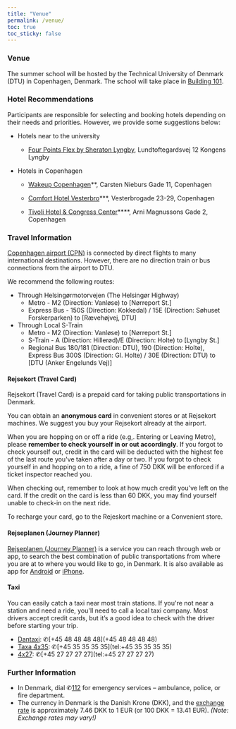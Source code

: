 ```yaml
---
title: "Venue"
permalink: /venue/
toc: true
toc_sticky: false
---
```


### Venue
The summer school will be hosted by the Technical University of Denmark (DTU) in Copenhagen, Denmark. The school will take place in [Building 101](https://www.google.dk/maps/place/DTU+Meeting+Centre/@55.7866853,12.5224613,406m/data=!3m1!1e3!4m6!3m5!1s0x46524e7ce476b3a5:0xa9c9f36d2d7c560d!8m2!3d55.7861077!4d12.5238958!16s%2Fg%2F1wh4dgkn?entry=ttu&g_ep=EgoyMDI1MDQwOC4wIKXMDSoASAFQAw%3D%3D).

### Hotel Recommendations
Participants are responsible for selecting and booking hotels depending on their needs and priorities. However, we provide some suggestions below:

* Hotels near to the university
    *  [Four Points Flex by Sheraton Lyngby](https://www.marriott.com/en-us/hotels/cphlf-four-points-flex-lyngby/overview/), Lundtoftegardsvej 12
Kongens Lyngby 

* Hotels in Copenhagen
    *  [Wakeup Copenhagen](https://www.wakeupcopenhagen.dk/hotellerne/koebenhavn/carsten-niebuhrs-gade#/)**, Carsten Nieburs Gade 11, Copenhagen

    *  [Comfort Hotel Vesterbro](https://www.nordicchoicehotels.dk/hoteller/danmark/kobenhavn/comfort-hotel-vesterbro/)***, Vesterbrogade 23-29, Copenhagen 

    * [Tivoli Hotel & Congress Center](https://www.tivolihotel.dk/)****, Arni Magnussons Gade 2, Copenhagen

### Travel Information
[Copenhagen airport (CPN)](https://www.cph.dk/) is connected by direct flights to many international destinations. However, there are no direction train or bus connections from the airport to DTU.

We recommend the following routes:

* Through Helsingørmotorvejen (The Helsingør Highway)
    * Metro - M2 (Direction: Vanløse) to [Nørreport St.]
    * Express Bus - 150S (Direction: Kokkedal) / 15E (Direction: Søhuset Forskerparken) to [Rævehøjvej, DTU]
* Through Local S-Train
    * Metro - M2 (Direction: Vanløse) to [Nørreport St.]
    * S-Train - A (Direction: Hillerød)/E (Direction: Holte) to [Lyngby St.]
    * Regional Bus 180/181 (Direction: DTU), 190 (Direction: Holte), Express Bus 300S (Direction: Gl. Holte) / 30E (Direction: DTU) to [DTU (Anker Engelunds Vej)]

#### Rejsekort (Travel Card) 
Rejsekort (Travel Card) is a prepaid card for taking public transportations in Denmark.

You can obtain an **anonymous card** in convenient stores or at Rejsekort machines. We suggest you buy your Rejsekort already at the airport.

When you are hopping on or off a ride (e.g,. Entering or Leaving Metro), please **remember to check yourself in or out accordingly**.
If you forgot to check yourself out, credit in the card will be deducted with the highest fee of the last route you've taken after a day or two. If you forgot to check yourself in and hopping on to a ride, a fine of 750 DKK will be enforced if a ticket inspector reached you.

When checking out, remember to look at how much credit you've left on the card. If the credit on the card is less than 60 DKK, you may find yourself unable to check-in on the next ride.

To recharge your card, go to the Rejeskort machine or a Convenient store.

#### Rejseplanen (Journey Planner)
[Rejseplanen (Journey Planner)](https://rejseplanen.dk/webapp/?language=en_EN) is a service you can reach through web or app, to search the best combination of public transportations from where you are at to where you would like to go, in Denmark. It is also available as app for [Android](https://play.google.com/store/apps/details?id=de.hafas.android.rejseplanen) or [iPhone](https://apps.apple.com/dk/app/rejseplanen/id317007942?l=en).

#### Taxi
You can easily catch a taxi near most train stations. If you're not near a station and need a ride, you'll need to call a local taxi company. Most drivers accept credit cards, but it’s a good idea to check with the driver before starting your trip.

* [Dantaxi](https://dantaxi.dk/english/): ✆[+45 48 48 48 48](+45 48 48 48 48)
* [Taxa 4x35](https://taxa.dk/en/): ✆[+45 35 35 35 35](tel:+45 35 35 35 35)
* [4x27](https://4x27.dk/): ✆[+45 27 27 27 27](tel:+45 27 27 27 27)

### Further Information
* In Denmark, dial ✆[112](tel:112) for emergency services – ambulance, police, or fire department.
* The currency in Denmark is the Danish Krone (DKK), and the [exchange rate](https://www.ecb.europa.eu/stats/policy_and_exchange_rates/euro_reference_exchange_rates/html/eurofxref-graph-dkk.en.html) is approximately  7.46 DKK to 1 EUR (or 100 DKK = 13.41 EUR). *(Note: Exchange rates may vary!)*